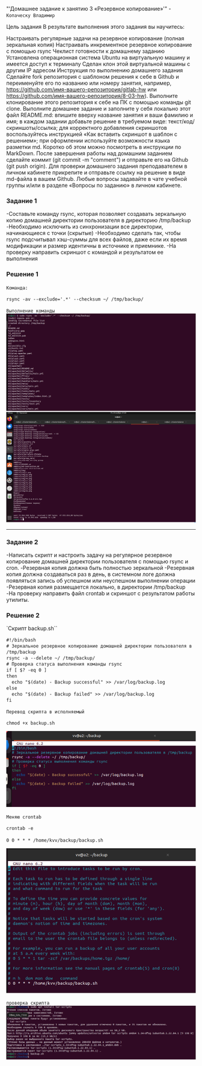 "'Домашнее задание к занятию 3 «Резервное копирование»'" - `Копаческу Владимир`

Цель задания
В результате выполнения этого задания вы научитесь:

Настраивать регулярные задачи на резервное копирование (полная зеркальная копия)
Настраивать инкрементное резервное копирование с помощью rsync
Чеклист готовности к домашнему заданию
Установлена операционная система Ubuntu на виртуальную машину и имеется доступ к терминалу
Сделан клон этой виртуальной машины с другим IP адресом
Инструкция по выполнению домашнего задания
Сделайте fork репозитория c шаблоном решения к себе в Github и переименуйте его по названию или номеру занятия, например, https://github.com/имя-вашего-репозитория/gitlab-hw или https://github.com/имя-вашего-репозитория/8-03-hw).
Выполните клонирование этого репозитория к себе на ПК с помощью команды git clone.
Выполните домашнее задание и заполните у себя локально этот файл README.md:
впишите вверху название занятия и ваши фамилию и имя;
в каждом задании добавьте решение в требуемом виде: текст/код/скриншоты/ссылка;
для корректного добавления скриншотов воспользуйтесь инструкцией «Как вставить скриншот в шаблон с решением»;
при оформлении используйте возможности языка разметки md. Коротко об этом можно посмотреть в инструкции по MarkDown.
После завершения работы над домашним заданием сделайте коммит (git commit -m "comment") и отправьте его на Github (git push origin).
Для проверки домашнего задания преподавателем в личном кабинете прикрепите и отправьте ссылку на решение в виде md-файла в вашем Github.
Любые вопросы задавайте в чате учебной группы и/или в разделе «Вопросы по заданию» в личном кабинете.

### Задание 1
-Составьте команду rsync, которая позволяет создавать зеркальную копию домашней директории пользователя в директорию /tmp/backup
-Необходимо исключить из синхронизации все директории, начинающиеся с точки (скрытые)
-Необходимо сделать так, чтобы rsync подсчитывал хэш-суммы для всех файлов, даже если их время модификации и размер идентичны в источнике и приемнике.
-На проверку направить скриншот с командой и результатом ее выполнения
### Решение 1
`Команда:`

```
rsync -av --exclude='.*' --checksum ~/ /tmp/backup/

```

`Выполнение команды`                                    
![alt text](https://github.com/Replica63/backup/blob/main/img/1.png)
![alt text](https://github.com/Replica63/backup/blob/main/img/2.png)

---

### Задание 2
-Написать скрипт и настроить задачу на регулярное резервное копирование домашней директории пользователя с помощью rsync и cron.
-Резервная копия должна быть полностью зеркальной
-Резервная копия должна создаваться раз в день, в системном логе должна появляться запись об успешном или неуспешном выполнении операции
-Резервная копия размещается локально, в директории /tmp/backup
-На проверку направить файл crontab и скриншот с результатом работы утилиты.
### Решение 2

`Скрипт backup.sh``

```
#!/bin/bash
# Зеркальное резервное копирование домашней директории пользователя в /tmp/backup
rsync -a --delete ~/ /tmp/backup/
# Проверка статуса выполнения команды rsync
if [ $? -eq 0 ]
then
  echo "$(date) - Backup successful" >> /var/log/backup.log
else
  echo "$(date) - Backup failed" >> /var/log/backup.log
fi

```
`Перевод скрипта в исполняемый`
```
chmod +x backup.sh
```
![alt text](https://github.com/Replica63/backup/blob/main/img/3.png)

`Меняю crontab`

```
crontab -e

0 0 * * * /home/kvv/backup/backup.sh
```
![alt text](https://github.com/Replica63/backup/blob/main/img/4.png)

`проверка скрипта`
![alt text](https://github.com/Replica63/backup/blob/main/img/5.png)


